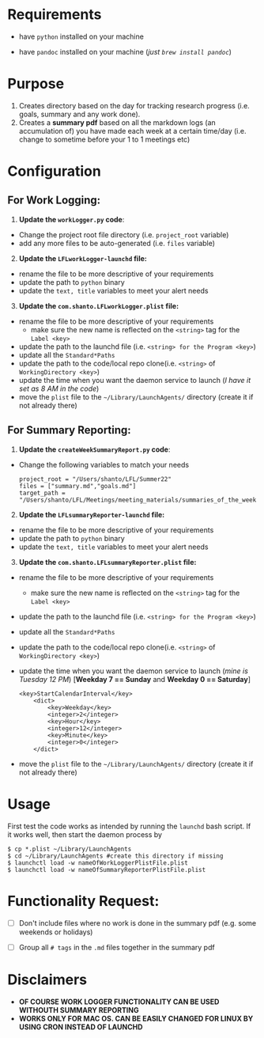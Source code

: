 # Requirements

- have `python` installed on your machine

- have `pandoc` installed on your machine (*just `brew install pandoc`*)

# Purpose

1. Creates directory based on the day for tracking research progress (i.e. goals, summary and any work done). 
2. Creates a **summary pdf** based on all the markdown logs (an accumulation of) you have made each week at a certain time/day (i.e. change to sometime before your 1 to 1 meetings etc)

# Configuration

## For Work Logging:

1. **Update the `workLogger.py` code**: 
  - Change the project root file directory (i.e. `project_root` variable)
  - add any more files to be auto-generated (i.e. `files` variable)

2. **Update the `LFLworkLogger-launchd` file:**
  - rename the file to be more descriptive of your requirements
  - update the path to `python` binary
  - update the `text, title` variables to meet your alert needs


3. **Update the `com.shanto.LFLworkLogger.plist` file:**
  - rename the file to be more descriptive of your requirements
    - make sure the new name is reflected on the `<string>` tag for the `Label <key>`
  - update the path to the launchd file (i.e. `<string> for the Program <key>`)
  - update all the `Standard*Paths`
  - update the path to the code/local repo clone(i.e. `<string>` of `WorkingDirectory <key>`)
  - update the time when you want the daemon service to launch (*I have it set as 8 AM in the code*)
  - move the `plist` file to the `~/Library/LaunchAgents/` directory (create it if not already there)


## For Summary Reporting:

1. **Update the `createWeekSummaryReport.py` code**: 
  - Change the following variables to match your needs
    ```
    project_root = "/Users/shanto/LFL/Summer22"
    files = ["summary.md","goals.md"]
    target_path = "/Users/shanto/LFL/Meetings/meeting_materials/summaries_of_the_week"
    ```


2. **Update the `LFLsummaryReporter-launchd` file:**
  - rename the file to be more descriptive of your requirements
  - update the path to `python` binary
  - update the `text, title` variables to meet your alert needs


3. **Update the `com.shanto.LFLsummaryReporter.plist` file:**
  - rename the file to be more descriptive of your requirements
    - make sure the new name is reflected on the `<string>` tag for the `Label <key>`
  - update the path to the launchd file (i.e. `<string> for the Program <key>`)
  - update all the `Standard*Paths`
  - update the path to the code/local repo clone(i.e. `<string>` of `WorkingDirectory <key>`)
  - update the time when you want the daemon service to launch (*mine is Tuesday 12 PM*) [**Weekday 7 == Sunday** and **Weekday 0 == Saturday**]

    ```
    <key>StartCalendarInterval</key>
        <dict>
            <key>Weekday</key>
            <integer>2</integer>
            <key>Hour</key>
            <integer>12</integer>
            <key>Minute</key>
            <integer>0</integer>
        </dict>
      ```

  - move the `plist` file to the `~/Library/LaunchAgents/` directory (create it if not already there)


# Usage

First test the code works as intended by running the `launchd` bash script. If it works well, then start the daemon process by 

```
$ cp *.plist ~/Library/LaunchAgents
$ cd ~/Library/LaunchAgents #create this directory if missing
$ launchctl load -w nameOfWorkLoggerPlistFile.plist 
$ launchctl load -w nameOfSummaryReporterPlistFile.plist
```

# Functionality Request:

- [  ] Don't include files where no work is done in the summary pdf (e.g. some weekends or holidays)
- [  ] Group all `# tags` in the `.md` files together in the summary pdf


# Disclaimers

- **OF COURSE WORK LOGGER FUNCTIONALITY CAN BE USED WITHOUTH SUMMARY REPORTING**
- **WORKS ONLY FOR MAC OS. CAN BE EASILY CHANGED FOR LINUX BY USING CRON INSTEAD OF LAUNCHD**

